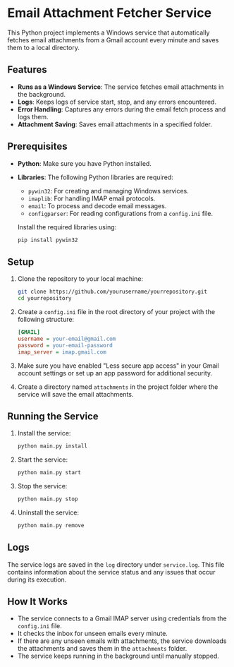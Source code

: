 
# Email Attachment Fetcher Service

This Python project implements a Windows service that automatically fetches email attachments from a Gmail account every minute and saves them to a local directory.

## Features

- **Runs as a Windows Service**: The service fetches email attachments in the background.
- **Logs**: Keeps logs of service start, stop, and any errors encountered.
- **Error Handling**: Captures any errors during the email fetch process and logs them.
- **Attachment Saving**: Saves email attachments in a specified folder.

## Prerequisites

- **Python**: Make sure you have Python installed.
- **Libraries**: The following Python libraries are required:
  - `pywin32`: For creating and managing Windows services.
  - `imaplib`: For handling IMAP email protocols.
  - `email`: To process and decode email messages.
  - `configparser`: For reading configurations from a `config.ini` file.

  Install the required libraries using:

  ```bash
  pip install pywin32
  ```

## Setup

1. Clone the repository to your local machine:

   ```bash
   git clone https://github.com/yourusername/yourrepository.git
   cd yourrepository
   ```

2. Create a `config.ini` file in the root directory of your project with the following structure:

   ```ini
   [GMAIL]
   username = your-email@gmail.com
   password = your-email-password
   imap_server = imap.gmail.com
   ```

3. Make sure you have enabled "Less secure app access" in your Gmail account settings or set up an app password for additional security.

4. Create a directory named `attachments` in the project folder where the service will save the email attachments.

## Running the Service

1. Install the service:

   ```bash
   python main.py install
   ```

2. Start the service:

   ```bash
   python main.py start
   ```

3. Stop the service:

   ```bash
   python main.py stop
   ```

4. Uninstall the service:

   ```bash
   python main.py remove
   ```

## Logs

The service logs are saved in the `log` directory under `service.log`. This file contains information about the service status and any issues that occur during its execution.

## How It Works

- The service connects to a Gmail IMAP server using credentials from the `config.ini` file.
- It checks the inbox for unseen emails every minute.
- If there are any unseen emails with attachments, the service downloads the attachments and saves them in the `attachments` folder.
- The service keeps running in the background until manually stopped.

